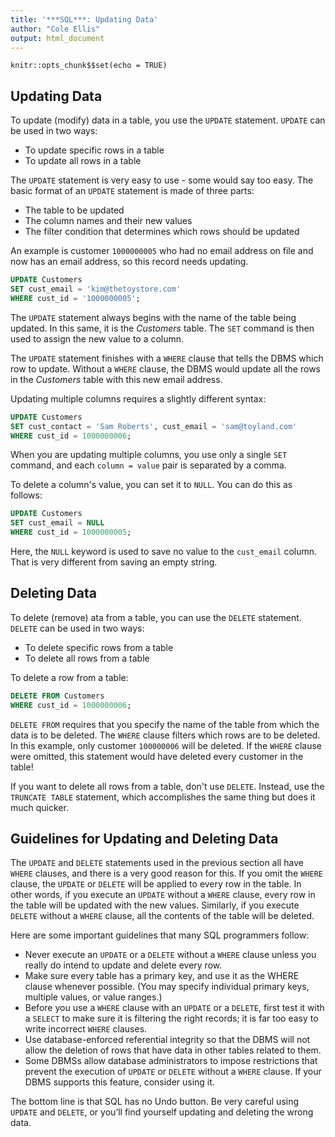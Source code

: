 ```yaml
---
title: '***SQL***: Updating Data'
author: "Cole Ellis"
output: html_document
---
```


```{r setup, include=FALSE}
knitr::opts_chunk$$set(echo = TRUE)
```

## Updating Data
To update (modify) data in a table, you use the `UPDATE` statement.  `UPDATE` can be used in two ways:

- To update specific rows in a table
- To update all rows in a table

The `UPDATE` statement is very easy to use - some would say too easy.  The basic format of an `UPDATE` statement is made of three parts:

- The table to be updated
- The column names and their new values
- The filter condition that determines which rows should be updated

An example is customer `1000000005` who had no email address on file and now has an email address, so this record needs updating.
```sql
UPDATE Customers
SET cust_email = 'kim@thetoystore.com'
WHERE cust_id = '1000000005';
```
The `UPDATE` statement always begins with the name of the table being updated.  In this same, it is the *Customers* table.  The `SET` command is then used to assign the new value to a column.

The `UPDATE` statement finishes with a `WHERE` clause that tells the DBMS which row to update.  Without a `WHERE` clause, the DBMS would update all the rows in the *Customers* table with this new email address.

Updating multiple columns requires a slightly different syntax:
```sql
UPDATE Customers
SET cust_contact = 'Sam Roberts', cust_email = 'sam@toyland.com'
WHERE cust_id = 1000000006;
```
When you are updating multiple columns, you use only a single `SET` command, and each `column = value` pair is separated by a comma.  

To delete a column's value, you can set it to `NULL`.  You can do this as follows:
```sql
UPDATE Customers
SET cust_email = NULL
WHERE cust_id = 1000000005;
```

Here, the `NULL` keyword is used to save no value to the `cust_email` column.  That is very different from saving an empty string.  

## Deleting Data
To delete (remove) ata from a table, you can use the `DELETE` statement.  `DELETE` can be used in two ways:

- To delete specific rows from a table
- To delete all rows from a table

To delete a row from a table:
```sql
DELETE FROM Customers
WHERE cust_id = 1000000006;
```

`DELETE FROM` requires that you specify the name of the table from which the data is to be deleted.  The `WHERE` clause filters which rows are to be deleted.  In this example, only customer `100000006` will be deleted.  If the `WHERE` clause were omitted, this statement would have deleted every customer in the table!

If you want to delete all rows from a table, don't use `DELETE`.  Instead, use the `TRUNCATE TABLE` statement, which accomplishes the same thing but does it much quicker.

## Guidelines for Updating and Deleting Data
The `UPDATE` and `DELETE` statements used in the previous section all have `WHERE` clauses, and there is a very good reason for this. If you omit the `WHERE` clause, the `UPDATE` or `DELETE` will be applied to every row in the table. In other words, if you execute an `UPDATE` without a `WHERE` clause, every row in the table will be updated with the new values. Similarly, if you execute `DELETE` without a `WHERE` clause, all the contents of the table will be deleted.

Here are some important guidelines that many SQL programmers follow:

- Never execute an `UPDATE` or a `DELETE` without a `WHERE` clause unless you really do intend to update and delete every row.
- Make sure every table has a primary key, and use it as the WHERE clause whenever possible. (You may specify individual primary keys, multiple values, or value ranges.)
- Before you use a `WHERE` clause with an `UPDATE` or a `DELETE`, first test it with a `SELECT` to make sure it is filtering the right records; it is far too easy to write incorrect `WHERE` clauses.
- Use database-enforced referential integrity so that the DBMS will not allow the deletion of rows that have data in other tables related to them.
- Some DBMSs allow database administrators to impose restrictions that prevent the execution of `UPDATE` or `DELETE` without a `WHERE` clause. If your DBMS supports this feature, consider using it.

The bottom line is that SQL has no Undo button. Be very careful using `UPDATE` and `DELETE`, or you’ll find yourself updating and deleting the wrong data.